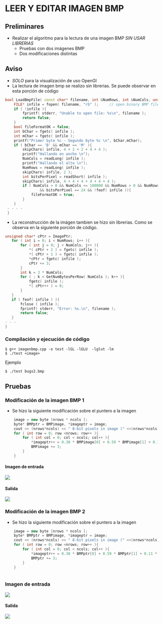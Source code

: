 # LEER Y EDITAR IMAGEN BMP
## Preliminares
- Realizar el algoritmo para la lectura de una imagen BMP *SIN USAR LIBRERIAS*
  - Pruebas con dos imágenes BMP
  - Dos modificaciones distintas
## Aviso
- *SOLO* para la visualización de uso OpenGl
- La lectura de imagen bmp se realizo sin librerias. Se puede observar en esta porción de código

```cpp
bool LoadBmpFile( const char* filename, int &NumRows, int &NumCols, unsigned char* &ImagePtr ){
    FILE* infile = fopen( filename, "rb" );		// open binary BMP file for reading
    if ( !infile ){
        fprintf( stderr, "Unable to open file: %s\n", filename );
        return false;
    }
    bool fileFormatOK = false;
    int bChar = fgetc( infile );
    int mChar = fgetc( infile );
    printf("Primer byte %c - Segundo byte %c \n", bChar,mChar);
    if ( bChar == 'B' && mChar == 'M' ){
        skipChars( infile, 4 + 2 + 2 + 4 + 4 );
        printf("Hallando en ancho \n");
        NumCols = readLong( infile );
        printf("Hallando el alto \n");
        NumRows = readLong( infile );
        skipChars( infile, 2 );	
        int bitsPerPixel = readShort( infile );
        skipChars( infile, 4 + 4 + 4 + 4 + 4 + 4 );
        if ( NumCols > 0 && NumCols <= 100000 && NumRows > 0 && NumRows <= 100000
                && bitsPerPixel == 24 && !feof( infile )){
            fileFormatOK = true;
        }
    }
 - - - -
 }
 ```
 
 - La reconstrucción de la imágen tambien se hizo sin librerias. Como se observa en la siguiente porción de código.
 
 ```cpp
 unsigned char* cPtr = ImagePtr;
    for ( int i = 0; i < NumRows; i++ ){
        for ( int j = 0; j < NumCols; j++ ){
            *( cPtr + 2 ) = fgetc( infile );
            *( cPtr + 1 ) = fgetc( infile );
            *cPtr = fgetc( infile );
            cPtr += 3;
        }
        int k = 3 * NumCols;
        for ( ; k < GetNumBytesPerRow( NumCols ); k++ ){
            fgetc( infile );
            *( cPtr++ ) = 0;
        }
    }
    if ( feof( infile ) ){
        fclose ( infile );
        fprintf( stderr, "Error: %s.\n", filename );
        return false;
    }
 - - -
 }
 ```

### Compilación y ejecución de código

```terminal
$ g++ imagenbmp.cpp -o test -lGL -lGLU  -lglut -lm
$ ./test <image>
```
Ejemplo
```terminal
$ ./test bugs2.bmp
```

## Pruebas
### Modificación de la imagen BMP 1
- Se hizo la siguiente modificación sobre el puntero a la imagen 
```cpp
    image = new byte [nrows * ncols ];
    byte* BMPptr = BMPimage, *imageptr = image;
    cout << (nrows*ncols) << " 8-bit pixels in image (" <<(nrows*ncols)<< " bytes).\n";
    for ( int row = 0; row <nrows; row++ ){
        for ( int col = 0; col < ncols; col++ ){
            *imageptr++ = 0.30 * BMPimage[0] + 0.59 * BMPimage[1] + 0.11 * BMPimage[2] + 0.5;
            BMPimage += 3;
        }
    }
```
#### Imagen de entrada
![](https://github.com/jhuni45/TCG-Laboratorio/blob/master/laboratorio_1/bugs2.bmp)
#### Salida
![](https://github.com/jhuni45/TCG-Laboratorio/blob/master/laboratorio_1/imagesgifts/Peek%2010-05-2020%2021-38.gif)


### Modificación de la imagen BMP 2
- Se hizo la siguiente modificación sobre el puntero a la imagen 
```cpp
    image = new byte [nrows * ncols ];
    byte* BMPptr = BMPimage, *imageptr = image;
    cout << (nrows*ncols) << " 8-bit pixels in image (" <<(nrows*ncols)<< " bytes).\n";
    for ( int row = 0; row <nrows; row++ ){
        for ( int col = 0; col < ncols; col++ ){
            *imageptr++ = 0.30 * BMPptr[0] + 0.59 * BMPptr[1] + 0.11 * BMPptr[2] + 0.5;
            BMPptr += 3;
        }
    }
    
```
### Imagen de entrada
![](https://github.com/jhuni45/TCG-Laboratorio/blob/master/laboratorio_1/paisaje.bmp)
#### Salida
![](https://github.com/jhuni45/TCG-Laboratorio/blob/master/laboratorio_1/imagesgifts/Peek%2010-05-2020%2021-49.gif)

